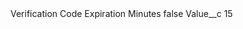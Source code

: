 <?xml version="1.0" encoding="UTF-8"?>
<CustomMetadata xmlns="http://soap.sforce.com/2006/04/metadata" xmlns:xsi="http://www.w3.org/2001/XMLSchema-instance" xmlns:xsd="http://www.w3.org/2001/XMLSchema">
    <label>Verification Code Expiration Minutes</label>
    <protected>false</protected>
    <values>
        <field>Value__c</field>
        <value xsi:type="xsd:string">15</value>
    </values>
</CustomMetadata>
